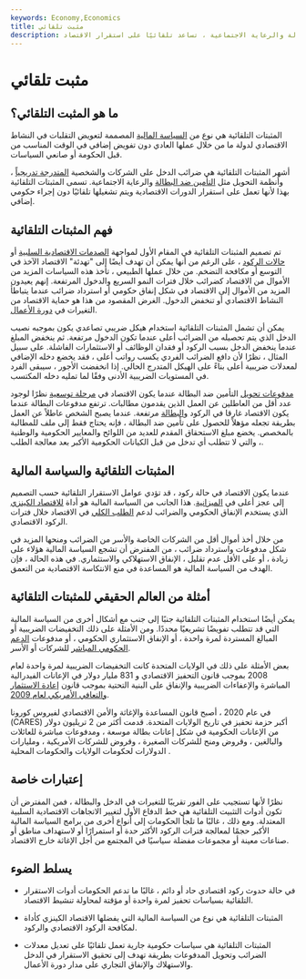 ```yaml
---
keywords: Economy,Economics
title: مثبت تلقائي
description: عوامل الاستقرار التلقائية هي سياسات وبرامج اقتصادية ، مثل البطالة والرعاية الاجتماعية ، تساعد تلقائيًا على استقرار الاقتصاد.
---
```


# مثبت تلقائي
## ما هو المثبت التلقائي؟

المثبتات التلقائية هي نوع من [السياسة المالية](/fiscalpolicy) المصممة لتعويض التقلبات في النشاط الاقتصادي لدولة ما من خلال عملها العادي دون تفويض إضافي في الوقت المناسب من قبل الحكومة أو صانعي السياسات.

أشهر المثبتات التلقائية هي ضرائب الدخل على الشركات والشخصية [المتدرجة تدريجياً](/progressivetax) ، وأنظمة التحويل مثل [التأمين ضد البطالة](/unemployment-insurance) والرعاية الاجتماعية. تسمى المثبتات التلقائية بهذا لأنها تعمل على استقرار الدورات الاقتصادية ويتم تشغيلها تلقائيًا دون إجراء حكومي إضافي.

## فهم المثبتات التلقائية

تم تصميم المثبتات التلقائية في المقام الأول لمواجهة [الصدمات الاقتصادية السلبية](/economic-shock) أو [حالات الركود](/recession) ، على الرغم من أنها يمكن أن تهدف أيضًا إلى "تهدئة" الاقتصاد الآخذ في التوسع أو مكافحة التضخم. من خلال عملها الطبيعي ، تأخذ هذه السياسات المزيد من الأموال من الاقتصاد كضرائب خلال فترات النمو السريع والدخول المرتفعة. إنهم يعيدون المزيد من الأموال إلى الاقتصاد في شكل إنفاق حكومي أو استرداد ضرائب عندما يتباطأ النشاط الاقتصادي أو تنخفض الدخول. الغرض المقصود من هذا هو حماية الاقتصاد من التغيرات في [دورة الأعمال](/businesscycle).

يمكن أن تشمل المثبتات التلقائية استخدام هيكل ضريبي تصاعدي يكون بموجبه نصيب الدخل الذي يتم تحصيله من الضرائب أعلى عندما تكون الدخول مرتفعة. ثم ينخفض المبلغ عندما ينخفض الدخل بسبب الركود أو فقدان الوظائف أو الاستثمارات الفاشلة. على سبيل المثال ، نظرًا لأن دافع الضرائب الفردي يكسب رواتب أعلى ، فقد يخضع دخله الإضافي لمعدلات ضريبية أعلى بناءً على الهيكل المتدرج الحالي. إذا انخفضت الأجور ، سيبقى الفرد في المستويات الضريبية الأدنى وفقًا لما تمليه دخله المكتسب.

[مدفوعات تحويل](/transferpayment) التأمين ضد البطالة عندما يكون الاقتصاد في [مرحلة توسعية](/expansionary_policy) نظرًا لوجود عدد أقل من العاطلين عن العمل الذين يقدمون مطالبات. ترتفع مدفوعات البطالة عندما يكون الاقتصاد غارقا في الركود [والبطالة](/unemployment) مرتفعة. عندما يصبح الشخص عاطلاً عن العمل بطريقة تجعله مؤهلاً للحصول على تأمين ضد البطالة ، فإنه يحتاج فقط إلى ملف للمطالبة بالمخصص. يخضع مبلغ الاستحقاق المقدم للعديد من اللوائح والمعايير الحكومية والوطنية ، والتي لا تتطلب أي تدخل من قبل الكيانات الحكومية الأكبر بعد معالجة الطلب.

## المثبتات التلقائية والسياسة المالية

عندما يكون الاقتصاد في حالة ركود ، قد تؤدي عوامل الاستقرار التلقائية حسب التصميم إلى عجز أعلى في [الميزانية](/budget-deficit). هذا الجانب من السياسة المالية هو أداة [للاقتصاد الكينزي](/keynesianeconomics) الذي يستخدم الإنفاق الحكومي والضرائب لدعم [الطلب الكلي](/aggregatedemand) في الاقتصاد خلال فترات الركود الاقتصادي.

من خلال أخذ أموال أقل من الشركات الخاصة والأسر من الضرائب ومنحها المزيد في شكل مدفوعات واسترداد ضرائب ، من المفترض أن تشجع السياسة المالية هؤلاء على زيادة ، أو على الأقل عدم تقليل ، الإنفاق الاستهلاكي والاستثماري. في هذه الحالة ، فإن الهدف من السياسة المالية هو المساعدة في منع الانتكاسة الاقتصادية من التعمق.

## أمثلة من العالم الحقيقي للمثبتات التلقائية

يمكن أيضًا استخدام المثبتات التلقائية جنبًا إلى جنب مع أشكال أخرى من السياسة المالية التي قد تتطلب تفويضًا تشريعيًا محددًا. ومن الأمثلة على ذلك التخفيضات الضريبية أو المبالغ المستردة لمرة واحدة ، أو الإنفاق الاستثماري الحكومي ، أو مدفوعات [الدعم الحكومي المباشر](/subsidy) للشركات أو الأسر.

بعض الأمثلة على ذلك في الولايات المتحدة كانت التخفيضات الضريبية لمرة واحدة لعام 2008 بموجب قانون التحفيز الاقتصادي و 831 مليار دولار في الإعانات الفيدرالية المباشرة والإعفاءات الضريبية والإنفاق على البنية التحتية بموجب قانون [إعادة الاستثمار والتعافي الأمريكي لعام 2009](/american-recovery-and-reinvestment-act).

في عام 2020 ، أصبح قانون المساعدة والإغاثة والأمن الاقتصادي لفيروس كورونا (CARES) أكبر حزمة تحفيز في تاريخ الولايات المتحدة. قدمت أكثر من 2 تريليون دولار من الإعانات الحكومية في شكل إعانات بطالة موسعة ، ومدفوعات مباشرة للعائلات والبالغين ، وقروض ومنح للشركات الصغيرة ، وقروض للشركات الأمريكية ، ومليارات الدولارات لحكومات الولايات والحكومات المحلية .

## إعتبارات خاصة

نظرًا لأنها تستجيب على الفور تقريبًا للتغيرات في الدخل والبطالة ، فمن المفترض أن تكون أدوات التثبيت التلقائية هي خط الدفاع الأول لتغيير الاتجاهات الاقتصادية السلبية المعتدلة. ومع ذلك ، غالبًا ما تلجأ الحكومات إلى أنواع أخرى من برامج السياسة المالية الأكبر حجمًا لمعالجة فترات الركود الأكثر حدة أو استمرارًا أو لاستهداف مناطق أو صناعات معينة أو مجموعات مفضلة سياسيًا في المجتمع من أجل الإغاثة خارج الاقتصاد.

## يسلط الضوء

- في حالة حدوث ركود اقتصادي حاد أو دائم ، غالبًا ما تدعم الحكومات أدوات الاستقرار التلقائية بسياسات تحفيز لمرة واحدة أو مؤقتة لمحاولة تنشيط الاقتصاد.

- المثبتات التلقائية هي نوع من السياسة المالية التي يفضلها الاقتصاد الكينزي كأداة لمكافحة الركود الاقتصادي والركود.

- المثبتات التلقائية هي سياسات حكومية جارية تعمل تلقائيًا على تعديل معدلات الضرائب وتحويل المدفوعات بطريقة تهدف إلى تحقيق الاستقرار في الدخل والاستهلاك والإنفاق التجاري على مدار دورة الأعمال.

